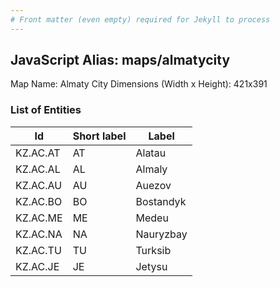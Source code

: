 ```yaml
---
# Front matter (even empty) required for Jekyll to process
---
```


## JavaScript Alias: maps/almatycity

Map Name: Almaty City
Dimensions (Width x Height): 421x391

### List of Entities

|Id      |Short label|Label      |
|--------|-----------|-----------|
|KZ.AC.AT|AT|Alatau|
|KZ.AC.AL|AL|Almaly|
|KZ.AC.AU|AU|Auezov|
|KZ.AC.BO|BO|Bostandyk|
|KZ.AC.ME|ME|Medeu|
|KZ.AC.NA|NA|Nauryzbay|
|KZ.AC.TU|TU|Turksib|
|KZ.AC.JE|JE|Jetysu|
 